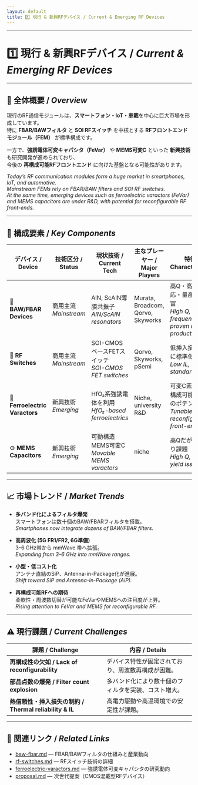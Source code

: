 ```yaml
---
layout: default
title: 1️⃣ 現行 & 新興RFデバイス / Current & Emerging RF Devices
---
```


---

# 1️⃣ 現行 & 新興RFデバイス / *Current & Emerging RF Devices*

---

## 📘 全体概要 / *Overview*  
現行のRF通信モジュールは、**スマートフォン・IoT・車載**を中心に巨大市場を形成しています。  
特に **FBAR/BAWフィルタ** と **SOI RFスイッチ** を中核とする **RFフロントエンドモジュール（FEM）** が標準構成です。  

一方で、**強誘電体可変キャパシタ（FeVar）** や **MEMS可変C** といった **新興技術** も研究開発が進められており、  
今後の **再構成可能RFフロントエンド** に向けた基盤となる可能性があります。  

*Today’s RF communication modules form a huge market in smartphones, IoT, and automotive.  
Mainstream FEMs rely on FBAR/BAW filters and SOI RF switches.  
At the same time, emerging devices such as ferroelectric varactors (FeVar) and MEMS capacitors are under R&D, with potential for reconfigurable RF front-ends.*  

---

## 🔑 構成要素 / *Key Components*  

| デバイス / Device | 技術区分 / Status | 現状技術 / Current Tech | 主なプレーヤー / Major Players | 特徴 / Characteristics | 詳細 / Details |
|---|---|---|---|---|---|
| 📡 **BAW/FBAR Devices** | 商用主流<br>*Mainstream* | AlN, ScAlN薄膜共振子<br>*AlN/ScAlN resonators* | Murata, Broadcom, Qorvo, Skyworks | 高Q・高周波対応・量産実績豊富<br>*High Q, high frequency, proven mass production* | [baw-fbar.md](./baw-fbar.md) |
| 🔀 **RF Switches** | 商用主流<br>*Mainstream* | SOI-CMOSベースFETスイッチ<br>*SOI-CMOS FET switches* | Qorvo, Skyworks, pSemi | 低挿入損失、既に標準化<br>*Low IL, standardized* | [rf-switches.md](./rf-switches.md) |
| 🧩 **Ferroelectric Varactors** | 新興技術<br>*Emerging* | HfO₂系強誘電体を利用<br>*HfO₂-based ferroelectrics* | Niche, university R&D | 可変C素子、再構成可能性向上のポテンシャル<br>*Tunable C for reconfigurable front-ends* | [ferroelectric-varactors.md](./ferroelectric-varactors.md) |
| ⚙️ **MEMS Capacitors** | 新興技術<br>*Emerging* | 可動構造MEMS可変C<br>*Movable MEMS varactors* | niche | 高Qだが歩留まり課題<br>*High Q, but yield issues* | — |

---

## 📈 市場トレンド / *Market Trends*  

- **多バンド化によるフィルタ爆発**  
  スマートフォンは数十個のBAW/FBARフィルタを搭載。  
  *Smartphones now integrate dozens of BAW/FBAR filters.*  

- **高周波化 (5G FR1/FR2, 6G準備)**  
  3–6 GHz帯から mmWave 帯へ拡張。  
  *Expanding from 3–6 GHz into mmWave ranges.*  

- **小型・低コスト化**  
  アンテナ直結のSiP、Antenna-in-Package化が進展。  
  *Shift toward SiP and Antenna-in-Package (AiP).*  

- **再構成可能RFへの期待**  
  柔軟性・周波数切替が可能なFeVarやMEMSへの注目度が上昇。  
  *Rising attention to FeVar and MEMS for reconfigurable RF.*  

---

## ⚠️ 現行課題 / *Current Challenges*  

| 課題 / Challenge | 内容 / Details |
|---|---|
| **再構成性の欠如 / Lack of reconfigurability** | デバイス特性が固定されており、周波数再構成が困難。 |
| **部品点数の爆発 / Filter count explosion** | 多バンド化により数十個のフィルタを実装、コスト増大。 |
| **熱信頼性・挿入損失の制約 / Thermal reliability & IL** | 高電力駆動や高温環境での安定性が課題。 |

---

## 🔗 関連リンク / *Related Links*  

- [baw-fbar.md](./baw-fbar.md) — FBAR/BAWフィルタの仕組みと産業動向  
- [rf-switches.md](./rf-switches.md) — RFスイッチ技術の詳細  
- [ferroelectric-varactors.md](./ferroelectric-varactors.md) — 強誘電体可変キャパシタの研究動向  
- [proposal.md](./proposal.md) — 次世代提案（CMOS混載型RFデバイス）
